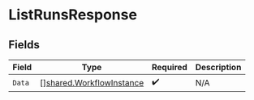 # ListRunsResponse


## Fields

| Field                                                                       | Type                                                                        | Required                                                                    | Description                                                                 |
| --------------------------------------------------------------------------- | --------------------------------------------------------------------------- | --------------------------------------------------------------------------- | --------------------------------------------------------------------------- |
| `Data`                                                                      | [][shared.WorkflowInstance](../../../pkg/models/shared/workflowinstance.md) | :heavy_check_mark:                                                          | N/A                                                                         |